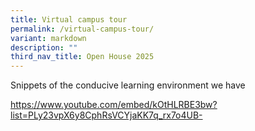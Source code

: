 ```yaml
---
title: Virtual campus tour
permalink: /virtual-campus-tour/
variant: markdown
description: ""
third_nav_title: Open House 2025
---
```

<div align="justify">
	
	
<p>Snippets of the conducive learning environment we have</p></div>

https://www.youtube.com/embed/kOtHLRBE3bw?list=PLy23vpX6y8CphRsVCYjaKK7q_rx7o4UB-

<div hidden=""></div>